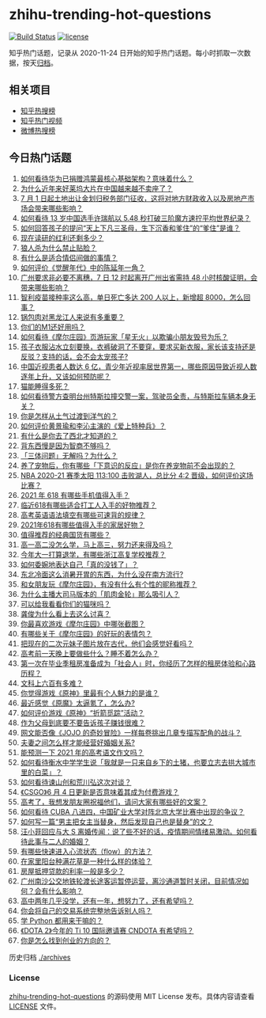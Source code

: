 # zhihu-trending-hot-questions

[![Build Status](https://github.com/justjavac/zhihu-trending-hot-questions/workflows/ci/badge.svg?branch=master)](https://github.com/justjavac/zhihu-trending-hot-questions/actions)
[![license](https://img.shields.io/github/license/justjavac/zhihu-trending-hot-questions)](https://github.com/justjavac/zhihu-trending-hot-questions/blob/master/LICENSE)

知乎热门话题，记录从 2020-11-24 日开始的知乎热门话题。每小时抓取一次数据，按天[归档](./archives)。

## 相关项目

- [知乎热搜榜](https://github.com/justjavac/zhihu-trending-top-search)
- [知乎热门视频](https://github.com/justjavac/zhihu-trending-hot-video)
- [微博热搜榜](https://github.com/justjavac/weibo-trending-hot-search)

## 今日热门话题

<!-- BEGIN -->
<!-- 最后更新时间 Mon Jun 07 2021 02:09:47 GMT+0800 (China Standard Time) -->

1. [如何看待华为已捐赠鸿蒙最核心基础架构？意味着什么？](https://www.zhihu.com/question/462892378)
2. [为什么近年来好莱坞大片在中国越来越不卖座了？](https://www.zhihu.com/question/268982964)
3. [7 月 1
   日起土地出让金划归税务部门征收，这将对地方财政收入以及房地产市场会带来哪些影响？](https://www.zhihu.com/question/463323805)
4. [如何看待 13 岁中国选手许瑞航以 5.48
   秒打破三阶魔方速拧平均世界纪录？](https://www.zhihu.com/question/463234557)
5. [如何回答孩子的提问“天上下凡三圣母，生下沉香和爹住”的“爹住”是谁？](https://www.zhihu.com/question/462277776)
6. [现在读研的红利还剩多少？](https://www.zhihu.com/question/456374240)
7. [狼人杀为什么禁止贴脸？](https://www.zhihu.com/question/462970840)
8. [有什么是适合情侣间做的事情？](https://www.zhihu.com/question/23415480)
9. [如何评价《觉醒年代》中的陈延年一角？](https://www.zhihu.com/question/447307733)
10. [广州要求非必要不离穗，7 日 12 时起离开广州出省需持 48
    小时核酸证明，会带来哪些影响？](https://www.zhihu.com/question/463430613)
11. [智利疫苗接种率这么高，单日死亡多达 200 人以上，新增超
    8000，怎么回事？](https://www.zhihu.com/question/463115629)
12. [锅包肉对黑龙江人来说有多重要？](https://www.zhihu.com/question/462784342)
13. [你们的M1还好用吗？](https://www.zhihu.com/question/447835410)
14. [如何看待《摩尔庄园》页游玩家「星无火」以欺骗小朋友毁号为乐？](https://www.zhihu.com/question/462737028)
15. [孩子衣服沾水立刻要换，衣裤破洞了不要穿，要求买新衣服，家长该支持还是反驳？支持的话，会不会太宠孩子?](https://www.zhihu.com/question/459542600)
16. [中国近视患者人数达 6
    亿，青少年近视率居世界第一，哪些原因导致近视人数逐年上升，又该如何预防呢？](https://www.zhihu.com/question/463403309)
17. [猫能睡得多死？](https://www.zhihu.com/question/462536806)
18. [如何看待警方查明台州特斯拉撞交警一案，驾驶员全责，与特斯拉车辆本身无关？](https://www.zhihu.com/question/463484326)
19. [你是怎样从土气过渡到洋气的？](https://www.zhihu.com/question/267705489)
20. [如何评价黄景瑜和李沁主演的《爱上特种兵》？](https://www.zhihu.com/question/462601125)
21. [有什么是你去了西北才知道的？](https://www.zhihu.com/question/403884771)
22. [背东西慢是因为智商不够吗？](https://www.zhihu.com/question/438891976)
23. [「三体问题」无解吗？为什么？](https://www.zhihu.com/question/30311577)
24. [养了宠物后，你有哪些「下意识的反应」是你在养宠物前不会出现的？](https://www.zhihu.com/question/461963889)
25. [NBA 2020-21 赛季太阳 113:100 击败湖人，总比分 4:2
    晋级，如何评价这场比赛？](https://www.zhihu.com/question/463061695)
26. [2021 年 618 有哪些手机值得入手？](https://www.zhihu.com/question/457255298)
27. [临近618有哪些适合打工人入手的好物推荐？](https://www.zhihu.com/question/462987243)
28. [高考英语语法填空有哪些可速背的规律？](https://www.zhihu.com/question/20972652)
29. [2021年618有哪些值得入手的家居好物？](https://www.zhihu.com/question/460447642)
30. [值得推荐的经典国货有哪些？](https://www.zhihu.com/question/37389860)
31. [高一高二没怎么学，马上高三，努力还来得及吗？](https://www.zhihu.com/question/461313503)
32. [今年大一打算退学，有哪些浙江高复学校推荐？](https://www.zhihu.com/question/58522765)
33. [如何委婉地表达自己「真的没钱了」？](https://www.zhihu.com/question/462984155)
34. [东北冷面这么消暑开胃的东西，为什么没在南方流行?](https://www.zhihu.com/question/462700732)
35. [和女朋友玩《摩尔庄园》，有没有什么有个性的昵称推荐？](https://www.zhihu.com/question/462814720)
36. [为什么主播大司马版本的「肌肉金轮」那么吸引人？](https://www.zhihu.com/question/461688762)
37. [可以给我看看你们的猫咪吗？](https://www.zhihu.com/question/462824843)
38. [龚俊为什么看上去这么讨喜？](https://www.zhihu.com/question/456646250)
39. [你最喜欢游戏《摩尔庄园》中哪张截图？](https://www.zhihu.com/question/462564850)
40. [有哪些关于《摩尔庄园》的好玩的表情包？](https://www.zhihu.com/question/462564869)
41. [把现在的二次元妹子图片放在古代，他们会感觉好看吗？](https://www.zhihu.com/question/462903907)
42. [高考前一天晚上要做些什么？睡不着怎么办？](https://www.zhihu.com/question/458722775)
43. [第一次在毕业季租房准备成为「社会人」时，你经历了怎样的租房体验和心路历程？](https://www.zhihu.com/question/461693068)
44. [文科上六百有多难？](https://www.zhihu.com/question/350905229)
45. [你觉得游戏《原神》里最有个人魅力的是谁？](https://www.zhihu.com/question/462388527)
46. [最近感觉《原魔》太逼氪了，怎么办?](https://www.zhihu.com/question/463036805)
47. [如何评价游戏《原神》“折箭觅踪”活动？](https://www.zhihu.com/question/461653474)
48. [作为父母到底要不要告诉孩子赚钱很难？](https://www.zhihu.com/question/461239979)
49. [网文能否像《JOJO
    的奇妙冒险》一样每卷挑出几章专描写配角的战斗？](https://www.zhihu.com/question/463065863)
50. [夫妻之间怎么样才能经营好婚姻关系?](https://www.zhihu.com/question/349031552)
51. [能预测一下 2021 年的高考语文作文吗？](https://www.zhihu.com/question/451864903)
52. [如何看待衡水中学学生说「我就是一只来自乡下的土猪，也要立志去拱大城市里的白菜」？](https://www.zhihu.com/question/462345321)
53. [如何看待谏山创和荒川弘这次对谈？](https://www.zhihu.com/question/463257259)
54. [《CSGO》6 月 4 日更新是否意味着其成为付费游戏？](https://www.zhihu.com/question/463103636)
55. [高考了，我想发朋友圈祝福他们，请问大家有哪些好的文案？](https://www.zhihu.com/question/405298026)
56. [如何看待 CUBA
    八进四，中国矿业大学对阵北京大学比赛中出现的争议？](https://www.zhihu.com/question/463306896)
57. [如何写一篇“男主把女主当替身，然后发现自己也是替身”的文？](https://www.zhihu.com/question/437395484)
58. [汪小菲回应与大 S
    离婚传闻：说了些不好的话，疫情期间情绪易激动。如何看待此事与二人的婚姻？](https://www.zhihu.com/question/463252497)
59. [有哪些快速进入心流状态（flow）的方法？](https://www.zhihu.com/question/20992764)
60. [在家里阳台种满花草是一种什么样的体验？](https://www.zhihu.com/question/461296029)
61. [房屋抵押贷款的利率一般是多少？](https://www.zhihu.com/question/387069469)
62. [广州南沙公交地铁轮渡长途客运暂停运营，离沙通道暂时关闭，目前情况如何？会有什么影响？](https://www.zhihu.com/question/463278387)
63. [高中两年几乎没学，还有一年，想努力了，还有希望吗？](https://www.zhihu.com/question/462084525)
64. [你会将自己的交易系统完整地告诉别人吗？](https://www.zhihu.com/question/462350634)
65. [学 Python 都用来干嘛的？](https://www.zhihu.com/question/34098079)
66. [《DOTA 2》今年的 Ti 10 国际邀请赛 CNDOTA
    有希望吗？](https://www.zhihu.com/question/459216552)
67. [你是怎么找到创业的方向的？](https://www.zhihu.com/question/25857988)

<!-- END -->

历史归档 [./archives](./archives)

### License

[zhihu-trending-hot-questions](https://github.com/justjavac/zhihu-trending-hot-questions)
的源码使用 MIT License 发布。具体内容请查看 [LICENSE](./LICENSE) 文件。
